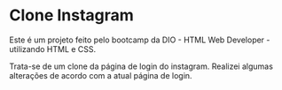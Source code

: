 # Clone Instagram

Este é um projeto feito pelo bootcamp da DIO - HTML Web Developer - utilizando HTML e CSS.

Trata-se de um clone da página de login do instagram. Realizei algumas alterações de acordo com a atual página de login.
